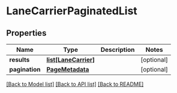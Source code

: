 # LaneCarrierPaginatedList

## Properties
Name | Type | Description | Notes
------------ | ------------- | ------------- | -------------
**results** | [**list[LaneCarrier]**](LaneCarrier.md) |  | [optional] 
**pagination** | [**PageMetadata**](PageMetadata.md) |  | [optional] 

[[Back to Model list]](../README.md#documentation-for-models) [[Back to API list]](../README.md#documentation-for-api-endpoints) [[Back to README]](../README.md)

